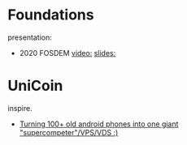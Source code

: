 # Foundations
presentation:
- 2020 FOSDEM [video:](https://youtu.be/4szsLFx4Hos) [slides:](https://archive.fosdem.org/2020/schedule/event/smartphones/attachments/slides/4199/export/events/attachments/smartphones/slides/4199/presentation.pdf)


# UniCoin
inspire.
- [Turning 100+ old android phones into one giant "supercompeter"/VPS/VDS :)](https://www.reddit.com/r/postmarketOS/comments/13f25vw/turning_100_old_android_phones_into_one_giant/)
